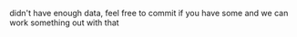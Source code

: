 didn't have enough data, feel free to commit if you have some and we can work something out with that